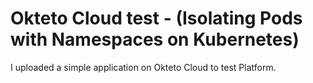 # Okteto Cloud test - (Isolating Pods with Namespaces on Kubernetes)

I uploaded a simple application on Okteto Cloud to test Platform.



